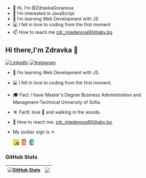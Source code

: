 - 👋 Hi, I’m @ZdravkaGoranova
- 👀 I’m interested in JavaScript 
- 🌱 I’m learning Web Development with JS
- 💻 I fell in love to coding from the first moment
- 📫 How to reach me zdr_mladenova90@abv.bg 

<!---
ZdravkaGoranova/ZdravkaGoranova is a ✨ special ✨ repository because its `README.md` (this file) appears on your GitHub profile.
You can click the Preview link to take a look at your changes.
--->


## Hi there,I'm Zdravka 👋

[![LinkedIn](https://img.shields.io/badge/-LinkedIn-0e76a8?style=flat-oval&logo=Linkedin&logoColor=black)](https://www.linkedin.com/in/zdravka.goranova/)   [![Instagram](https://img.shields.io/badge/-Instagram-e4405f?style=flat-oval&logo=Instagram&logoColor=black)](https://www.instagram.com/zdravka.goranova/)
 

- :seedling: I’m learning Web Development with JS.
- 💻 I fell in love to coding from the first moment.
- :mortar_board: Fact: I have Master's Degree Business Administration and Managment-Technical University of Sofia
- :sunny: FactI: love :bicyclist: and walking in the woods.
- :e-mail: How to reach me: zdr_mladenova90@abv.bg.
- My zodiac sign is :aquarius:
   
   <code><img height="20" alt="javascript" src="https://raw.githubusercontent.com/github/explore/80688e429a7d4ef2fca1e82350fe8e3517d3494d/topics/javascript/javascript.png"></code>
  <code><img height="20" alt="html" src="https://raw.githubusercontent.com/github/explore/80688e429a7d4ef2fca1e82350fe8e3517d3494d/topics/html/html.png"></code>
  <code><img height="20" alt="css" src="https://raw.githubusercontent.com/github/explore/80688e429a7d4ef2fca1e82350fe8e3517d3494d/topics/css/css.png"></code>

### GitHub Stats

| <a href="#"><img align="center" src="https://github-readme-stats.vercel.app/api?username=zdravkagoranova&show_icons=true&include_all_commits=true&hide_border=true" alt="GitHub Stats" /></a> | <a href="#"><img align="center" src="https://github-readme-stats.vercel.app/api/top-langs/?username=zdravkagoranova&layout=compact&hide_border=true" /></a> |
| ------------- | ------------- |

>

